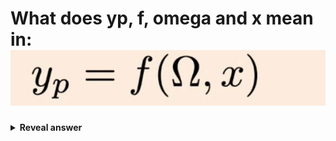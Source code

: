 # What does yp, f, omega and x mean in:&nbsp;<img src="../../../../../media/paste-1e11be0a52cb164492d04b3bd921a60f9ef064b9.jpg">
<details>
<summary><b>Reveal answer</b></summary>
yp: output (values predicted)<br>f: the mapping function<br>omega: parameters of the model<br>x: input
</details>
